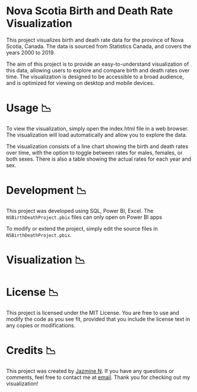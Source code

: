 # Nova Scotia Birth and Death Rate Visualization
This project visualizes birth and death rate data for the province of Nova Scotia, Canada. The data is sourced from Statistics Canada, and covers the years 2000 to 2019.

The aim of this project is to provide an easy-to-understand visualization of this data, allowing users to explore and compare birth and death rates over time. The visualization is designed to be accessible to a broad audience, and is optimized for viewing on desktop and mobile devices.

# Usage :chart_with_downwards_trend:
To view the visualization, simply open the index.html file in a web browser. The visualization will load automatically and allow you to explore the data.

The visualization consists of a line chart showing the birth and death rates over time, with the option to toggle between rates for males, females, or both sexes. There is also a table showing the actual rates for each year and sex.

# Development :chart_with_downwards_trend:
This project was developed using SQL, Power BI, Excel. The `NSBirthDeathProject.pbix` files can only open on Power BI apps

To modify or extend the project, simply edit the source files in `NSBirthDeathProject.pbix`. 

# Visualization :chart_with_downwards_trend:

# License :chart_with_downwards_trend:
This project is licensed under the MIT License. You are free to use and modify the code as you see fit, provided that you include the license text in any copies or modifications.

# Credits :chart_with_downwards_trend:
This project was created by [Jazmine N](https://jzmne.github.io/). If you have any questions or comments, feel free to contact me at [email](mailto:jazminengaji@gmail.com). Thank you for checking out my visualization!

